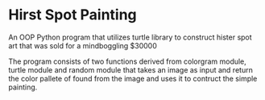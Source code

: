 # Hirst Spot Painting
An OOP Python program that utilizes turtle library to construct hister spot art that was sold for a mindboggling $30000

The program consists of two functions derived from colorgram module, turtle module and random module that takes an image as input and return the color pallete of found from the image and uses it to contruct the simple painting.
